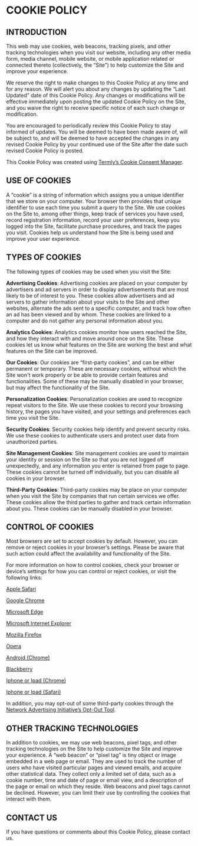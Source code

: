 # COOKIE POLICY
 
## INTRODUCTION

This web may use cookies, web beacons, tracking pixels, and other tracking technologies when you visit our website, including any other media form, media channel, mobile website, or mobile application related or connected thereto (collectively, the “Site”) to help customize the Site and improve your experience. 

We reserve the right to make changes to this Cookie Policy at any time and for any reason. We will alert you about any changes by updating the “Last Updated” date of this Cookie Policy. Any changes or modifications will be effective immediately upon posting the updated Cookie Policy on the Site, and you waive the right to receive specific notice of each such change or modification.

You are encouraged to periodically review this Cookie Policy to stay informed of updates. You will be deemed to have been made aware of, will be subject to, and will be deemed to have accepted the changes in any revised Cookie Policy by your continued use of the Site after the date such revised Cookie Policy is posted.

This Cookie Policy was created using [Termly’s Cookie Consent Manager](https://termly.io/products/cookie-consent-manager/).

## USE OF COOKIES

A “cookie” is a string of information which assigns you a unique identifier that we store on your computer. Your browser then provides that unique identifier to use each time you submit a query to the Site. We use cookies on the Site to, among other things, keep track of services you have used, record registration information, record your user preferences, keep you logged into the Site, facilitate purchase procedures, and track the pages you visit. Cookies help us understand how the Site is being used and improve your user experience.

## TYPES OF COOKIES

The following types of cookies may be used when you visit the Site:

**Advertising Cookies**: Advertising cookies are placed on your computer by advertisers and ad servers in order to display advertisements that are most likely to be of interest to you. These cookies allow advertisers and ad servers to gather information about your visits to the Site and other websites, alternate the ads sent to a specific computer, and track how often an ad has been viewed and by whom. These cookies are linked to a computer and do not gather any personal information about you.

**Analytics Cookies**: Analytics cookies monitor how users reached the Site, and how they interact with and move around once on the Site. These cookies let us know what features on the Site are working the best and what features on the Site can be improved.

**Our Cookies**: Our cookies are “first-party cookies”, and can be either permanent or temporary. These are necessary cookies, without which the Site won't work properly or be able to provide certain features and functionalities. Some of these may be manually disabled in your browser, but may affect the functionality of the Site.

**Personalization Cookies**: Personalization cookies are used to recognize repeat visitors to the Site. We use these cookies to record your browsing history, the pages you have visited, and your settings and preferences each time you visit the Site.

**Security Cookies**: Security cookies help identify and prevent security risks. We use these cookies to authenticate users and protect user data from unauthorized parties.
  
**Site Management Cookies**: Site management cookies are used to maintain your identity or session on the Site so that you are not logged off unexpectedly, and any information you enter is retained from page to page. These cookies cannot be turned off individually, but you can disable all cookies in your browser.

**Third-Party Cookies**: Third-party cookies may be place on your computer when you visit the Site by companies that run certain services we offer. These cookies allow the third parties to gather and track certain information about you. These cookies can be manually disabled in your browser.

## CONTROL OF COOKIES

Most browsers are set to accept cookies by default. However, you can remove or reject cookies in your browser’s settings. Please be aware that such action could affect the availability and functionality of the Site.

For more information on how to control cookies, check your browser or device’s settings for how you can control or reject cookies, or visit the following links:

[Apple Safari](https://support.apple.com/kb/ph19214?locale=en_US)

[Google Chrome](https://support.google.com/chrome/answer/95647?co=GENIE.Platform%3DDesktop&hl=en)

[Microsoft Edge](https://privacy.microsoft.com/en-us/windows-10-microsoft-edge-and-privacy)

[Microsoft Internet Explorer](https://support.microsoft.com/en-gb/help/17442/windows-internet-explorer-delete-manage-cookies)

[Mozilla Firefox](https://support.mozilla.org/en-US/kb/enable-and-disable-cookies-website-preferences)

[Opera](http://www.opera.com/help/tutorials/security/cookies/)

[Android (Chrome)](https://support.google.com/chrome/answer/95647?co=GENIE.Platform%3DAndroid&hl=en&oco=1)

[Blackberry](https://help.blackberry.com/en/blackberry-classic/10.3.1/help/mwa1334238823957.html)

[Iphone or Ipad (Chrome)](https://support.google.com/chrome/answer/95647?co=GENIE.Platform%3DiOS&hl=en&oco=1)

[Iphone or Ipad (Safari)](https://support.google.com/chrome/answer/95647?co=GENIE.Platform%3DAndroid&hl=en&oco=1)

In addition, you may opt-out of some third-party cookies through the [Network Advertising Initiative’s Opt-Out Tool](http://optout.networkadvertising.org/#!/).

## OTHER TRACKING TECHNOLOGIES

In addition to cookies, we may use web beacons, pixel tags, and other tracking technologies on the Site to help customize the Site and improve your experience. A “web beacon” or “pixel tag” is tiny object or image embedded in a web page or email. They are used to track the number of users who have visited particular pages and viewed emails, and acquire other statistical data. They collect only a limited set of data, such as a cookie number, time and date of page or email view, and a description of the page or email on which they reside. Web beacons and pixel tags cannot be declined. However, you can limit their use by controlling the cookies that interact with them.

## CONTACT US

If you have questions or comments about this Cookie Policy, please contact us.